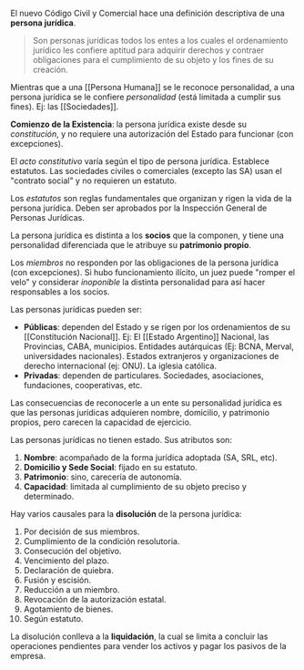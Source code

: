 El nuevo Código Civil y Comercial hace una definición descriptiva de una **persona jurídica**.

> Son personas jurídicas todos los entes a los cuales el ordenamiento jurídico les confiere aptitud para adquirir derechos y contraer obligaciones para el cumplimiento de su objeto y los fines de su creación.

Mientras que a una [[Persona Humana]] se le reconoce personalidad, a una persona jurídica se le confiere _personalidad_ (está limitada a cumplir sus fines). Ej: las [[Sociedades]].

**Comienzo de la Existencia**: la persona jurídica existe desde su _constitución_, y no requiere una autorización del Estado para funcionar (con excepciones).

El _acto constitutivo_ varía según el tipo de persona jurídica. Establece estatutos. Las sociedades civiles o comerciales (excepto las SA) usan el "contrato social" y no requieren un estatuto.

Los _estatutos_ son reglas fundamentales que organizan y rigen la vida de la persona jurídica. Deben ser aprobados por la Inspección General de Personas Jurídicas.

La persona jurídica es distinta a los **socios** que la componen, y tiene una personalidad diferenciada que le atribuye su **patrimonio propio**.

Los _miembros_ no responden por las obligaciones de la persona jurídica (con excepciones). Si hubo funcionamiento ilícito, un juez puede "romper el velo" y considerar _inoponible_ la distinta personalidad para así hacer responsables a los socios.

Las personas jurídicas pueden ser:

- **Públicas**: dependen del Estado y se rigen por los ordenamientos de su [[Constitución Nacional]]. Ej: El [[Estado Argentino]] Nacional, las Provincias, CABA, municipios. Entidades autárquicas (Ej: BCNA, Merval, universidades nacionales). Estados extranjeros y organizaciones de derecho internacional (ej: ONU). La iglesia católica.
- **Privadas**: dependen de particulares. Sociedades, asociaciones, fundaciones, cooperativas, etc.

Las consecuencias de reconocerle a un ente su personalidad jurídica es que las personas jurídicas adquieren nombre, domicilio, y patrimonio propios, pero carecen la capacidad de ejercicio.

Las personas jurídicas no tienen estado. Sus atributos son:

1. **Nombre**: acompañado de la forma jurídica adoptada (SA, SRL, etc).
2. **Domicilio y Sede Social**: fijado en su estatuto.
3. **Patrimonio**: sino, carecería de autonomía.
4. **Capacidad**: limitada al cumplimiento de su objeto preciso y determinado.

Hay varios causales para la **disolución** de la persona jurídica:

1. Por decisión de sus miembros.
2. Cumplimiento de la condición resolutoria.
3. Consecución del objetivo.
4. Vencimiento del plazo.
5. Declaración de quiebra.
6. Fusión y escisión.
7. Reducción a un miembro.
8. Revocación de la autorización estatal.
9. Agotamiento de bienes.
10. Según estatuto.

La disolución conlleva a la **liquidación**, la cual se limita a concluir las operaciones pendientes para vender los activos y pagar los pasivos de la empresa.
